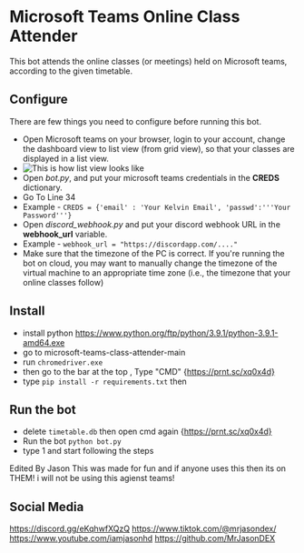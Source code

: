 # Microsoft Teams Online Class Attender

This bot attends the online classes (or meetings) held on Microsoft teams, according to the given timetable.


## Configure

There are few things you need to configure before running this bot.

 - Open Microsoft teams on your browser, login to your account, change the dashboard view to list view (from grid view), so that your classes are displayed in a list view. 
 - ![This is how list view looks like](https://i.imgur.com/SSDo8c6.png)
 - Open *bot.py*, and put your microsoft teams credentials in the **CREDS** dictionary. 
 - Go To Line 34 
 - Example - `CREDS = {'email' : 'Your Kelvin Email', 'passwd':'''Your Password'''}`
 - Open *discord_webhook.py* and put your discord webhook URL in the **webhook_url** variable. 
 - Example - `webhook_url = "https://discordapp.com/...."`
 - Make sure that the timezone of the PC is correct. If you're running the bot on cloud, you may want to manually change the timezone of the virtual machine to an appropriate time zone (i.e., the timezone that your online classes follow)

## Install

 - install python https://www.python.org/ftp/python/3.9.1/python-3.9.1-amd64.exe
 - go to microsoft-teams-class-attender-main 
 - run `chromedriver.exe`
 - then go to the bar at the top , Type "CMD" {https://prnt.sc/xq0x4d}
 - type `pip install -r requirements.txt` then 
 
## Run the bot
 - delete `timetable.db` then open cmd again {https://prnt.sc/xq0x4d}
 - Run the bot `python bot.py`
 - type 1 and start following the steps




Edited By Jason 
This was made for fun and if anyone uses this 
then its on THEM! 
i will not be using this agienst teams!


## Social Media
https://discord.gg/eKqhwfXQzQ
https://www.tiktok.com/@mrjasondex/
https://www.youtube.com/iamjasonhd
https://github.com/MrJasonDEX
